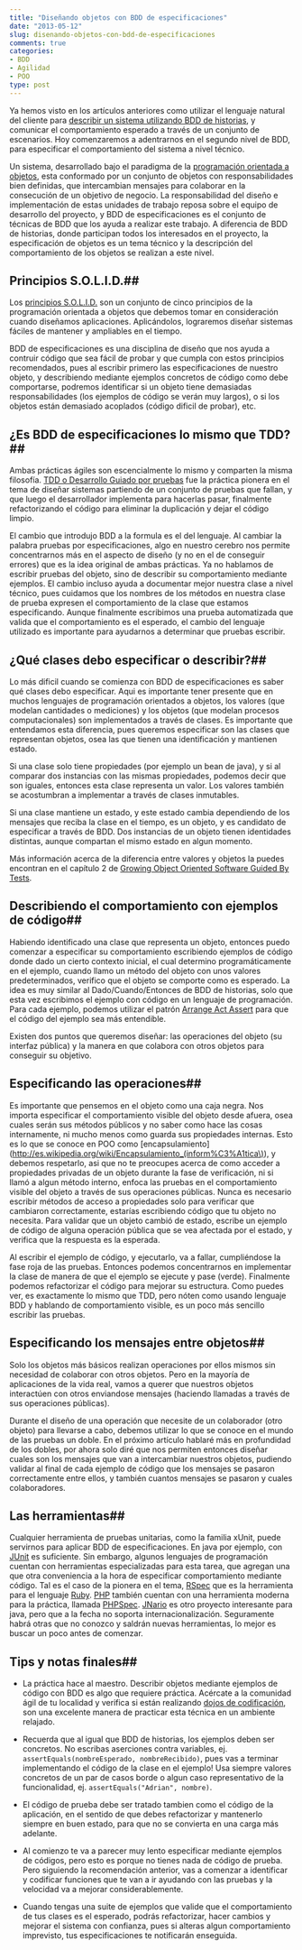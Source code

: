 ```yaml
---
title: "Diseñando objetos con BDD de especificaciones"
date: "2013-05-12"
slug: disenando-objetos-con-bdd-de-especificaciones
comments: true
categories: 
- BDD
- Agilidad
- POO
type: post
---
```


Ya hemos visto en los artículos anteriores como utilizar el lenguaje natural del cliente para [describir un sistema utilizando BDD de historias](/2013/02/describiendo-sistemas-con-bdd/), y comunicar el comportamiento esperado a través de un conjunto de escenarios. Hoy comenzaremos a adentrarnos en el segundo nivel de BDD, para especificar el comportamiento del sistema a nivel técnico.

<!--more-->

Un sistema, desarrollado bajo el paradigma de la [programación orientada a objetos](http://es.wikipedia.org/wiki/Programaci%C3%B3n_orientada_a_objetos), esta conformado por un conjunto de objetos con responsabilidades bien definidas, que intercambian mensajes para colaborar en la consecución de un objetivo de negocio. La responsabilidad del diseño e implementación de estas unidades de trabajo reposa sobre el equipo de desarrollo del proyecto, y BDD de especificaciones es el conjunto de técnicas de BDD que los ayuda a realizar este trabajo. A diferencia de BDD de historias, donde participan todos los interesados en el proyecto, la especificación de objetos es un tema técnico y la descripción del comportamiento de los objetos se realizan a este nivel.

## Principios S.O.L.I.D.##

Los [principios S.O.L.I.D.](http://www.genbetadev.com/paradigmas-de-programacion/solid-cinco-principios-basicos-de-diseno-de-clases) son un conjunto de cinco principios de la programación orientada a objetos que debemos tomar en consideración cuando diseñamos aplicaciones. Aplicándolos, lograremos diseñar sistemas fáciles de mantener y ampliables en el tiempo. 

BDD de especificaciones es una disciplina de diseño que nos ayuda a contruir código que sea fácil de probar y que cumpla con estos principios recomendados, pues al escribir primero las especificaciones de nuestro objeto, y describiendo mediante ejemplos concretos de código como debe comportarse, podremos identificar si un objeto tiene demasiadas responsabilidades (los ejemplos de código se verán muy largos), o si los objetos están demasiado acoplados (código dificil de probar), etc.

## ¿Es BDD de especificaciones lo mismo que TDD?##

Ambas prácticas ágiles son escencialmente lo mismo y comparten la misma filosofía. [TDD o Desarrollo Guiado por pruebas](http://es.wikipedia.org/wiki/Desarrollo_guiado_por_pruebas) fue la práctica pionera en el tema de diseñar sistemas partiendo de un conjunto de pruebas que fallan, y que luego el desarrollador implementa para hacerlas pasar, finalmente refactorizando el código para eliminar la duplicación y dejar el código limpio. 

El cambio que introdujo BDD a la formula es el del lenguaje. Al cambiar la palabra pruebas por especificaciones, algo en nuestro cerebro nos permite concentrarnos más en el aspecto de diseño (y no en el de conseguir errores) que es la idea original de ambas prácticas. Ya no hablamos de escribir pruebas del objeto, sino de describir su comportamiento mediante ejemplos. El cambio incluso ayuda a documentar mejor nuestra clase a nivel técnico, pues cuidamos que los nombres de los métodos en nuestra clase de prueba expresen el comportamiento de la clase que estamos especificando. Aunque finalmente escribimos una prueba automatizada que valida que el comportamiento es el esperado, el cambio del lenguaje utilizado es importante para ayudarnos a determinar que pruebas escribir. 

## ¿Qué clases debo especificar o describir?##

Lo más dificil cuando se comienza con BDD de especificaciones es saber qué clases debo especificar. Aqui es importante tener presente que en muchos lenguajes de programación orientados a objetos, los valores (que modelan cantidades o mediciones) y los objetos (que modelan procesos computacionales) son implementados a través de clases. Es importante que entendamos esta diferencia, pues queremos especificar son las clases que representan objetos, osea las que tienen una identificación y mantienen estado. 

Si una clase solo tiene propiedades (por ejemplo un bean de java), y si al comparar dos instancias con las mismas propiedades, podemos decir que son iguales, entonces esta clase representa un valor. Los valores también se acostumbran a implementar a través de clases inmutables.

Si una clase mantiene un estado, y este estado cambia dependiendo de los mensajes que reciba la clase en el tiempo, es un objeto, y es candidato de especificar a través de BDD. Dos instancias de un objeto tienen identidades distintas, aunque compartan el mismo estado en algun momento.

Más información acerca de la diferencia entre valores y objetos la puedes encontran en el capítulo 2 de [Growing Object Oriented Software Guided By Tests](http://www.amazon.com/Growing-Object-Oriented-Software-Guided-Tests/dp/0321503627/).

## Describiendo el comportamiento con ejemplos de código##

Habiendo identificado una clase que representa un objeto, entonces puedo comenzar a especificar su comportamiento escribiendo ejemplos de código donde dado un cierto contexto inicial, el cual determino programáticamente en el ejemplo, cuando llamo un método del objeto con unos valores predeterminados, verifico que el objeto se comporte como es esperado. La idea es muy similar al Dado/Cuando/Entonces de BDD de historias, solo que esta vez escribimos el ejemplo con código en un lenguaje de programación. Para cada ejemplo, podemos utilizar el patrón [Arrange Act Assert](http://www.arrangeactassert.com/why-and-what-is-arrange-act-assert/) para que el código del ejemplo sea más entendible. 

Existen dos puntos que queremos diseñar: las operaciones del objeto (su interfaz pública) y la manera en que colabora con otros objetos para conseguir su objetivo.

## Especificando las operaciones##

Es importante que pensemos en el objeto como una caja negra. Nos importa especificar el comportamiento visible del objeto desde afuera, osea cuales serán sus métodos públicos y no saber como hace las cosas internamente, ni mucho menos como guarda sus propiedades internas. Esto es lo que se conoce en POO como [encapsulamiento](http://es.wikipedia.org/wiki/Encapsulamiento_(inform%C3%A1tica\)), y debemos respetarlo, asi que no te preocupes acerca de como acceder a propiedades privadas de un objeto durante la fase de verificación, ni si llamó a algun método interno, enfoca las pruebas en el comportamiento visible del objeto a través de sus operaciones públicas. Nunca es necesario escribir métodos de acceso a propiedades solo para verificar que cambiaron correctamente, estarías escribiendo código que tu objeto no necesita. Para validar que un objeto cambió de estado, escribe un ejemplo de código de alguna operación pública que se vea afectada por el estado, y verifica que la respuesta es la esperada.

Al escribir el ejemplo de código, y ejecutarlo, va a fallar, cumpliéndose la fase roja de las pruebas. Entonces podemos concentrarnos en implementar la clase de manera de que el ejemplo se ejecute y pase (verde). Finalmente podemos refactorizar el código para mejorar su estructura. Como puedes ver, es exactamente lo mismo que TDD, pero nóten como usando lenguaje BDD y hablando de comportamiento visible, es un poco más sencillo escribir las pruebas.

## Especificando los mensajes entre objetos##

Solo los objetos más básicos realizan operaciones por ellos mismos sin necesidad de colaborar con otros objetos. Pero en la mayoría de aplicaciones de la vida real, vamos a querer que nuestros objetos interactúen con otros enviandose mensajes (haciendo llamadas a través de sus operaciones públicas).

Durante el diseño de una operación que necesite de un colaborador (otro objeto) para llevarse a cabo, debemos utilizar lo que se conoce en el mundo de las pruebas un doble. En el próximo artículo hablaré más en profundidad de los dobles, por ahora solo diré que nos permiten entonces diseñar cuales son los mensajes que van a intercambiar nuestros objetos, pudiendo validar al final de cada ejemplo de código que los mensajes se pasaron correctamente entre ellos, y también cuantos mensajes se pasaron y cuales colaboradores. 

## Las herramientas##

Cualquier herramienta de pruebas unitarias, como la familia xUnit, puede servirnos para aplicar BDD de especificaciones. En java por ejemplo, con [JUnit](http://junit.org/) es suficiente. Sin embargo, algunos lenguajes de programación cuentan con herramientas especializadas para esta tarea, que agregan una que otra conveniencia a la hora de especificar comportamiento mediante código. Tal es el caso de la pionera en el tema, [RSpec](http://rspec.info/) que es la herramienta para el lenguaje [Ruby](http://www.ruby-lang.org/es/). [PHP](http://php.net/) también cuentan con una herramienta moderna para la práctica, llamada [PHPSpec](http://www.phpspec.net/). [JNario](http://jnario.org/) es otro proyecto interesante para java, pero que a la fecha no soporta internacionalización. Seguramente habrá otras que no conozco y saldrán nuevas herramientas, lo mejor es buscar un poco antes de comenzar.

## Tips y notas finales##

- La práctica hace al maestro. Describir objetos mediante ejemplos de código con BDD es algo que requiere práctica. Acércate a la comunidad ágil de tu localidad y verifica si están realizando [dojos de codificación](/2013/02/participando-en-dojos-de-agilidad/), son una excelente manera de practicar esta técnica en un ambiente relajado.

- Recuerda que al igual que BDD de historias, los ejemplos deben ser concretos. No escribas aserciones contra variables, ej. `assertEquals(nombreEsperado, nombreRecibido)`, pues vas a terminar implementando el código de la clase en el ejemplo! Usa siempre valores concretos de un par de casos borde o algun caso representativo de la funcionalidad, ej. `assertEquals("Adrian", nombre)`.

- El código de prueba debe ser tratado tambien como el código de la aplicación, en el sentido de que debes refactorizar y mantenerlo siempre en buen estado, para que no se convierta en una carga más adelante.

- Al comienzo te va a parecer muy lento especificar mediante ejemplos de códigos, pero esto es porque no tienes nada de código de prueba. Pero siguiendo la recomendación anterior, vas a comenzar a identificar y codificar funciones que te van a ir ayudando con las pruebas y la velocidad va a mejorar considerablemente.

- Cuando tengas una suite de ejemplos que valide que el comportamiento de tus clases es el esperado, podrás refactorizar, hacer cambios y mejorar el sistema con confianza, pues si alteras algun comportamiento imprevisto, tus especificaciones te notificarán enseguida.
